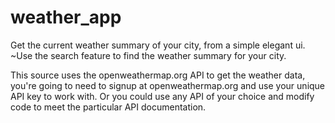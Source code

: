 # weather_app

Get the current weather summary of your city, from a simple elegant ui. 
~Use the search feature to find the weather summary for your city.

This source uses the openweathermap.org API to get the weather data, you're going to need to signup at openweathermap.org and use your unique API key to work with.
Or you could use any API of your choice and modify code to meet the particular API documentation.
